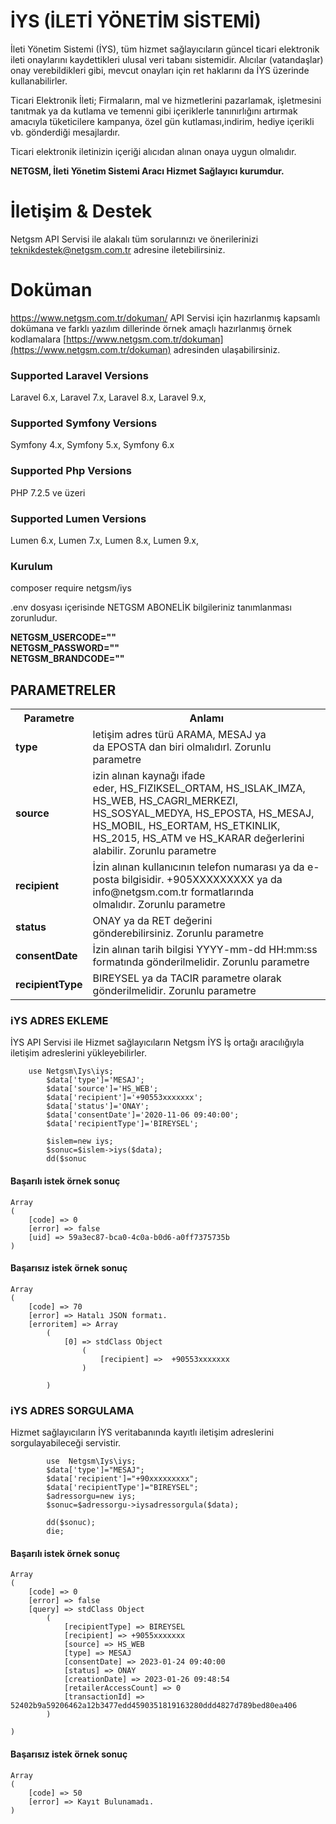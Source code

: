 


# İYS (İLETİ YÖNETİM SİSTEMİ)

İleti Yönetim Sistemi (İYS), tüm hizmet sağlayıcıların güncel ticari elektronik ileti onaylarını kaydettikleri ulusal veri tabanı sistemidir. Alıcılar (vatandaşlar) onay verebildikleri gibi, mevcut onayları için ret haklarını da İYS üzerinde kullanabilirler.  

Ticari Elektronik İleti; Firmaların, mal ve hizmetlerini pazarlamak, işletmesini tanıtmak ya da kutlama ve temenni gibi içeriklerle tanınırlığını artırmak amacıyla tüketicilere kampanya, özel gün kutlaması,indirim, hediye içerikli vb. gönderdiği mesajlardır.  

Ticari elektronik iletinizin içeriği alıcıdan alınan onaya uygun olmalıdır.  

<b> NETGSM, İleti Yönetim Sistemi Aracı Hizmet Sağlayıcı kurumdur.</b>

# İletişim & Destek

 Netgsm API Servisi ile alakalı tüm sorularınızı ve önerilerinizi teknikdestek@netgsm.com.tr adresine iletebilirsiniz.


# Doküman 
https://www.netgsm.com.tr/dokuman/
 API Servisi için hazırlanmış kapsamlı dokümana ve farklı yazılım dillerinde örnek amaçlı hazırlanmış örnek kodlamalara 
 [https://www.netgsm.com.tr/dokuman](https://www.netgsm.com.tr/dokuman) adresinden ulaşabilirsiniz.  
 
### Supported Laravel Versions

Laravel 6.x, Laravel 7.x, Laravel 8.x, Laravel 9.x, 

### Supported Symfony Versions

Symfony 4.x, Symfony 5.x, Symfony 6.x

### Supported Php Versions

PHP 7.2.5 ve üzeri

### Supported Lumen Versions

Lumen 6.x, Lumen 7.x, Lumen 8.x, Lumen 9.x, 


### Kurulum

composer require netgsm/iys 

.env  dosyası içerisinde NETGSM ABONELİK bilgileriniz tanımlanması zorunludur.  

<b>NETGSM_USERCODE=""</b>  
<b>NETGSM_PASSWORD=""</b>  
<b>NETGSM_BRANDCODE=""</b>  

## PARAMETRELER

<table width="300">
  <th>Parametre</th>
  <th>Anlamı</th>
  <tr>
    <td><b> type</b> </td>
    <td>letişim adres türü ARAMA, MESAJ ya da EPOSTA dan biri olmalıdırl. Zorunlu parametre </td>
    
  </tr>
  <tr>
    <td><b> source</b> </td>
    <td>izin alınan kaynağı ifade eder, HS_FIZIKSEL_ORTAM, HS_ISLAK_IMZA, HS_WEB, HS_CAGRI_MERKEZI, HS_SOSYAL_MEDYA, HS_EPOSTA, HS_MESAJ, HS_MOBIL, HS_EORTAM, HS_ETKINLIK, HS_2015, HS_ATM ve HS_KARAR değerlerini alabilir. Zorunlu parametre </td>
  </tr>
  <tr>
    <td><b> recipient</b> </td>
    <td>İzin alınan kullanıcının telefon numarası ya da e-posta bilgisidir. +905XXXXXXXXX ya da info@netgsm.com.tr formatlarında olmalıdır. Zorunlu parametre

  </td>
  </tr>
  <tr>
    <td><b> status </b> </td>
    <td>ONAY ya da RET değerini gönderebilirsiniz. Zorunlu parametre
   </td>
  </tr>
  <tr>
    <td><b> consentDate </b> </td>
    <td> İzin alınan tarih bilgisi YYYY-mm-dd HH:mm:ss formatında gönderilmelidir. Zorunlu parametre 
  </td>
  </tr>
  <tr>
    <td><b> recipientType  </b> </td>
    <td> BIREYSEL ya da TACIR parametre olarak gönderilmelidir. Zorunlu parametre 
</td>
  </tr>
  
  
</table> 

### iYS ADRES EKLEME


İYS API Servisi ile Hizmet sağlayıcıların Netgsm İYS İş ortağı aracılığıyla iletişim adreslerini yükleyebilirler.  

```
	use Netgsm\Iys\iys;
    	$data['type']='MESAJ';
        $data['source']='HS_WEB';
        $data['recipient']='+90553xxxxxxx';
        $data['status']='ONAY';
        $data['consentDate']='2020-11-06 09:40:00';
        $data['recipientType']='BIREYSEL';
        
        $islem=new iys;
        $sonuc=$islem->iys($data);
        dd($sonuc
```
#### Başarılı istek örnek sonuç
```
Array
(
    [code] => 0
    [error] => false
    [uid] => 59a3ec87-bca0-4c0a-b0d6-a0ff7375735b
)

```

#### Başarısız istek örnek sonuç
```
Array
(
    [code] => 70
    [error] => Hatalı JSON formatı.
    [erroritem] => Array
        (
            [0] => stdClass Object
                (
                    [recipient] =>  +90553xxxxxxx
                )

        )

```

### iYS ADRES SORGULAMA

Hizmet sağlayıcıların İYS veritabanında kayıtlı iletişim adreslerini sorgulayabileceği servistir.

```
        use  Netgsm\Iys\iys;
    	$data['type']="MESAJ";
        $data['recipient']="+90xxxxxxxxx";
        $data['recipientType']="BIREYSEL";
        $adressorgu=new iys;
        $sonuc=$adressorgu->iysadressorgula($data);
        
        dd($sonuc);
        die;
```

#### Başarılı istek örnek sonuç
```
Array
(
    [code] => 0
    [error] => false
    [query] => stdClass Object
        (
            [recipientType] => BIREYSEL
            [recipient] => +9055xxxxxxx
            [source] => HS_WEB
            [type] => MESAJ
            [consentDate] => 2023-01-24 09:40:00
            [status] => ONAY
            [creationDate] => 2023-01-26 09:48:54
            [retailerAccessCount] => 0
            [transactionId] => 52402b9a59206462a12b3477edd4590351819163280ddd4827d789bed80ea406
        )

)
```

#### Başarısız istek örnek sonuç
```
Array
(
    [code] => 50
    [error] => Kayıt Bulunamadı.
)
```
